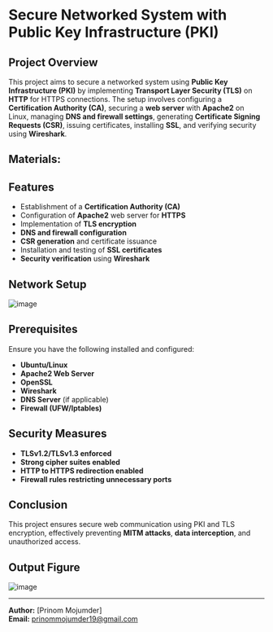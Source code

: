 # Secure Networked System with Public Key Infrastructure (PKI)

## Project Overview
This project aims to secure a networked system using **Public Key Infrastructure (PKI)** by implementing **Transport Layer Security (TLS)** on **HTTP** for HTTPS connections. The setup involves configuring a **Certification Authority (CA)**, securing a **web server** with **Apache2** on Linux, managing **DNS and firewall settings**, generating **Certificate Signing Requests (CSR)**, issuing certificates, installing **SSL**, and verifying security using **Wireshark**.

## Materials: 
## Features
- Establishment of a **Certification Authority (CA)**
- Configuration of **Apache2** web server for **HTTPS**
- Implementation of **TLS encryption**
- **DNS and firewall configuration**
- **CSR generation** and certificate issuance
- Installation and testing of **SSL certificates**
- **Security verification** using **Wireshark**

## Network Setup
![image](https://github.com/user-attachments/assets/47d242aa-62db-40de-810b-5957389272f0)

## Prerequisites
Ensure you have the following installed and configured:
- **Ubuntu/Linux**
- **Apache2 Web Server**
- **OpenSSL**
- **Wireshark**
- **DNS Server** (if applicable)
- **Firewall (UFW/Iptables)**

## Security Measures
- **TLSv1.2/TLSv1.3 enforced**
- **Strong cipher suites enabled**
- **HTTP to HTTPS redirection enabled**
- **Firewall rules restricting unnecessary ports**

## Conclusion
This project ensures secure web communication using PKI and TLS encryption, effectively preventing **MITM attacks**, **data interception**, and unauthorized access. 

## Output Figure
![image](https://github.com/user-attachments/assets/5993552a-6002-428f-b094-359ae0ad3205)

---
**Author:** [Prinom Mojumder]  
**Email:** prinommojumder19@gmail.com
